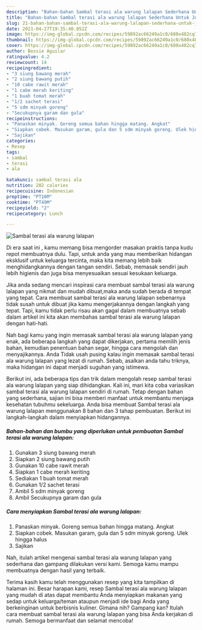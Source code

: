 ```yaml
---
description: "Bahan-bahan Sambal terasi ala warung lalapan Sederhana Untuk Jualan"
title: "Bahan-bahan Sambal terasi ala warung lalapan Sederhana Untuk Jualan"
slug: 21-bahan-bahan-sambal-terasi-ala-warung-lalapan-sederhana-untuk-jualan
date: 2021-04-27T19:35:40.052Z
image: https://img-global.cpcdn.com/recipes/59892ac66249a1c0/680x482cq70/sambal-terasi-ala-warung-lalapan-foto-resep-utama.jpg
thumbnail: https://img-global.cpcdn.com/recipes/59892ac66249a1c0/680x482cq70/sambal-terasi-ala-warung-lalapan-foto-resep-utama.jpg
cover: https://img-global.cpcdn.com/recipes/59892ac66249a1c0/680x482cq70/sambal-terasi-ala-warung-lalapan-foto-resep-utama.jpg
author: Bessie Aguilar
ratingvalue: 4.2
reviewcount: 14
recipeingredient:
- "3 siung bawang merah"
- "2 siung bawang putih"
- "10 cabe rawit merah"
- "1 cabe merah keriting"
- "1 buah tomat merah"
- "1/2 sachet terasi"
- "5 sdm minyak goreng"
- "Secukupnya garam dan gula"
recipeinstructions:
- "Panaskan minyak. Goreng semua bahan hingga matang. Angkat"
- "Siapkan cobek. Masukan garam, gula dan 5 sdm minyak goreng. Ulek hingga halus"
- "Sajikan"
categories:
- Resep
tags:
- sambal
- terasi
- ala

katakunci: sambal terasi ala 
nutrition: 202 calories
recipecuisine: Indonesian
preptime: "PT16M"
cooktime: "PT49M"
recipeyield: "2"
recipecategory: Lunch

---
```



![Sambal terasi ala warung lalapan](https://img-global.cpcdn.com/recipes/59892ac66249a1c0/680x482cq70/sambal-terasi-ala-warung-lalapan-foto-resep-utama.jpg)

Di era  saat ini , kamu memang bisa mengorder masakan praktis tanpa kudu repot membuatnya dulu. Tapi, untuk anda yang mau memberikan hidangan eksklusif untuk keluarga tercinta, maka kita memang lebih baik menghidangkannya dengan tangan sendiri. Sebab, memasak sendiri jauh lebih higienis dan juga bisa menyesuaikan sesuai kesukaan keluarga.

Jika anda sedang mencari inspirasi cara membuat sambal terasi ala warung lalapan yang nikmat dan mudah dibuat,maka anda sudah berada di tempat yang tepat. Cara membuat sambal terasi ala warung lalapan  sebenarnya tidak susah untuk dibuat jika kamu mengerjakannya dengan langkah yang tepat. Tapi, kamu tidak perlu risau akan gagal dalam membuatnya 
sebab dalam artikel ini kita akan membahas sambal terasi ala warung lalapan dengan hati-hati.  



Nah bagi kamu yang ingin memasak sambal terasi ala warung lalapan yang enak, ada beberapa langkah yang dapat dikerjakan, pertama memilih jenis bahan, kemudian penentuan bahan segar, hingga cara mengolah dan menyajikannya. Anda Tidak usah pusing kalau ingin memasak sambal terasi ala warung lalapan yang lezat di rumah. Sebab, asalkan anda  tahu triknya, maka hidangan ini dapat menjadi suguhan yang istimewa.

Berikut ini, ada beberapa tips dan trik dalam mengolah resep sambal terasi ala warung lalapan yang siap dihidangkan. Kali ini, mari kita coba variasikan sambal terasi ala warung lalapan sendiri di rumah. Tetap dengan bahan yang sederhana, sajian ini bisa memberi manfaat untuk membantu menjaga kesehatan tubuhmu sekeluarga. Anda bisa membuat Sambal terasi ala warung lalapan menggunakan 8 bahan dan 3 tahap pembuatan. Berikut ini langkah-langkah dalam menyiapkan hidangannya.

<!--inarticleads1-->

##### Bahan-bahan dan bumbu yang diperlukan untuk pembuatan Sambal terasi ala warung lalapan:

1. Gunakan 3 siung bawang merah
1. Siapkan 2 siung bawang putih
1. Gunakan 10 cabe rawit merah
1. Siapkan 1 cabe merah keriting
1. Sediakan 1 buah tomat merah
1. Gunakan 1/2 sachet terasi
1. Ambil 5 sdm minyak goreng
1. Ambil Secukupnya garam dan gula




<!--inarticleads2-->

##### Cara menyiapkan Sambal terasi ala warung lalapan:

1. Panaskan minyak. Goreng semua bahan hingga matang. Angkat
1. Siapkan cobek. Masukan garam, gula dan 5 sdm minyak goreng. Ulek hingga halus
1. Sajikan




Nah, itulah artikel mengenai  sambal terasi ala warung lalapan  yang sederhana dan gampang dilakukan versi kami. Semoga kamu mampu membuatnya dengan hasil yang terbaik. 

Terima kasih kamu telah menggunakan resep yang kita tampilkan di halaman ini. Besar harapan kami, resep  Sambal terasi ala warung lalapan yang mudah di atas dapat membantu Anda menyiapkan makanan yang sedap untuk keluarga/teman ataupun menjadi ide bagi Anda yang berkeinginan untuk berbisnis kuliner. Gimana nih? Gampang kan? Itulah cara membuat sambal terasi ala warung lalapan yang bisa Anda kerjakan di rumah. Semoga bermanfaat dan selamat mencoba!

